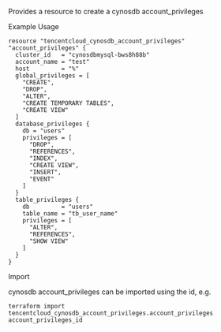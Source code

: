 Provides a resource to create a cynosdb account_privileges

Example Usage

```hcl
resource "tencentcloud_cynosdb_account_privileges" "account_privileges" {
  cluster_id   = "cynosdbmysql-bws8h88b"
  account_name = "test"
  host         = "%"
  global_privileges = [
    "CREATE",
    "DROP",
    "ALTER",
    "CREATE TEMPORARY TABLES",
    "CREATE VIEW"
  ]
  database_privileges {
    db = "users"
    privileges = [
      "DROP",
      "REFERENCES",
      "INDEX",
      "CREATE VIEW",
      "INSERT",
      "EVENT"
    ]
  }
  table_privileges {
    db         = "users"
    table_name = "tb_user_name"
    privileges = [
      "ALTER",
      "REFERENCES",
      "SHOW VIEW"
    ]
  }
}
```

Import

cynosdb account_privileges can be imported using the id, e.g.

```
terraform import tencentcloud_cynosdb_account_privileges.account_privileges account_privileges_id
```